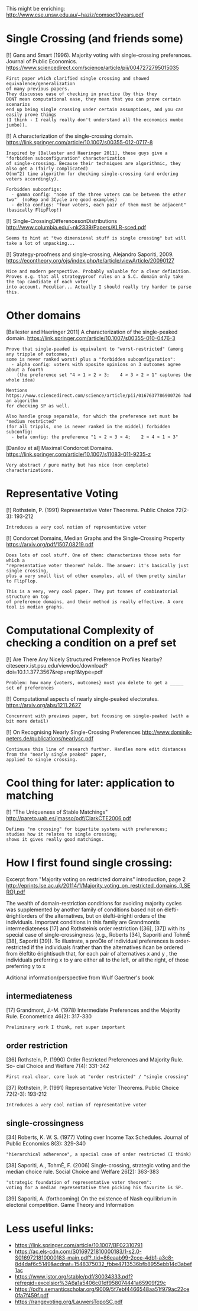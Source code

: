 This might be enriching:
http://www.cse.unsw.edu.au/~haziz/comsoc10years.pdf
  
Single Crossing (and friends some)
====
[!] Gans and Smart (1996). Majority voting with single-crossing preferences.
Journal of Public Economics. https://www.sciencedirect.com/science/article/pii/0047272795015035
    
    First paper which clarified single crossing and showed equivalence/generalization
    of many previous papers.
    They discusses ease of checking in practice (by this they 
    DONT mean computational ease, they mean that you can prove certain scenarios 
    end up being single crossing under certain assumptions, and you can easily prove things
    (I think - I really really don't understand all the economics mumbo jumbo)).

[!] A characterization of the single-crossing domain. https://link.springer.com/article/10.1007/s00355-012-0717-8

    Inspired by [Ballester and Haeringer 2011], these guys give a "forbidden subconfiguration" characterization
    of single-crossing. Because their techniques are algorithmic, they also get a (fairly complicated)
    O(nm^2) time algorithm for checking single-crossing (and ordering voters accordingly).
    
    Forbidden subconfigs: 
      - gamma config: "none of the three voters can be between the other two"  (noRep and 3Cycle are good examples)
      - delta configs: "four voters, each pair of them must be adjacent" (basically FlipFlop!)

[!] Single-CrossingDifferencesonDistributions http://www.columbia.edu/~nk2339/Papers/KLR-sced.pdf

    Seems to hint at "two dimensional stuff is single crossing" but will take a lot of unpacking...

[!] Strategy-proofness and single-crossing, Alejandro Saporiti, 2009.
  https://econtheory.org/ojs/index.php/te/article/viewArticle/20090127 

    Nice and modern perspective. Probably valuable for a clear definition. 
    Proves e.g. that all strategyproof rules on a S.C. domain only take the top candidate of each voter
    into account. Peculiar... Actually I should really try harder to parse this.

Other domains
====
[Ballester and Haeringer 2011] 
A characterization of the single-peaked domain. https://link.springer.com/article/10.1007/s00355-010-0476-3

    Prove that single-peaded is equivalent to "worst-restricted" (among any tripple of outcomes, 
    some is never ranked worst) plus a "forbidden subconfiguration":
      - alpha config: voters with oposite opinions on 3 outcomes agree about a fourth
        (the preference set "4 > 1 > 2 > 3;    4 > 3 > 2 > 1" captures the whole idea)
    
    Mentions https://www.sciencedirect.com/science/article/pii/0167637786900726 had an algorithm 
    for checking SP as well.
    
    Also handle group separable, for which the preference set must be "medium restricted"
    (for all trippls, one is never ranked in the middel) forbidden subconfig:
      - beta config: the preference "1 > 2 > 3 > 4;    2 > 4 > 1 > 3"

[Danilov et al] Maximal Condorcet Domains. https://link.springer.com/article/10.1007/s11083-011-9235-z

    Very abstract / pure mathy but has nice (non complete) characterizations.

Representative Voting
====
[!] Rothstein, P. (1991) Representative Voter Theorems.
Public Choice 72(2-3): 193-212

    Introduces a very cool notion of representative voter

    
[!] Condorcet Domains, Median Graphs and the Single-Crossing Property
https://arxiv.org/pdf/1507.08219.pdf

    Does lots of cool stuff. One of them: characterizes those sets for which a
    "representative voter theorem" holds. The answer: it's basically just single crossing,
    plus a very small list of other examples, all of them pretty similar to FlipFlop.
    
    This is a very, very cool paper. They put tonnes of combinatorial structure on top
    of preference domains, and their method is really effective. A core tool is median graphs.
    

Computational Complexity of checking a condition on a pref set
====

[!] Are There Any Nicely Structured Preference Profiles Nearby? 
citeseerx.ist.psu.edu/viewdoc/download?doi=10.1.1.377.3567&rep=rep1&type=pdf

    Problem: how many {voters, outcomes} must you delete to get a _____ set of preferences

[!] Computational aspects of nearly single-peaked electorates. https://arxiv.org/abs/1211.2627

    Concurrent with previous paper, but focusing on single-peaked (with a bit more detail)

[!] On Recognising Nearly Single-Crossing Preferences http://www.dominik-peters.de/publications/nearlysc.pdf

    Continues this line of research further. Handles more edit distances from the "nearly single peaked" paper,
    applied to single crossing.

Cool thing for later: application to matching
====

[!] "The Uniqueness of Stable Matchings" http://pareto.uab.es/jmasso/pdf/ClarkCTE2006.pdf

    Defines "no crossing" for bipartite systems with preferences;
    studies how it relates to single crossing;
    shows it gives really good matchings.

How I first found single crossing:
=====
Excerpt from "Majority voting on restricted domains" introduction, page 2
http://eprints.lse.ac.uk/20114/1/Majority_voting_on_restricted_domains_(LSERO).pdf

The wealth of domain-restriction conditions for avoiding majority cycles was
supplemented by another family of conditions based not on ëleftí-ërightíorders
of the alternatives, but on ëleftí-ërightí orders of the individuals.  Important
conditions in this family are Grandmontís intermediateness [17] and Rothsteinís
order restriction ([36], [37]) with its special case of single-crossingness
(e.g., Roberts [34], Saporiti and TohmÈ [38], Saporiti [39]). To illustrate, a proÖle
of individual preferences is order-restricted if the individuals ñrather than the
alternatives ñcan be ordered from ëleftíto ërightísuch that, for each pair of
alternatives x and y , the individuals preferring x to y are either all to the left,
or all the right, of those preferring y to x

Aditional information/perspective from Wulf Gaertner's book

## intermediateness

[17] Grandmont, J.-M. (1978) Intermediate Preferences and the Majority Rule.
Econometrica 46(2): 317-330

    Preliminary work I think, not super important

## order restriction

[36] Rothstein, P. (1990) Order Restricted Preferences and Majority Rule.
So- cial Choice and Welfare 7(4): 331-342
    
    First real clear, core look at "order restricted" / "single crossing"

[37] Rothstein, P. (1991) Representative Voter Theorems.
Public Choice 72(2-3): 193-212

    Introduces a very cool notion of representative voter

## single-crossingness 

[34] Roberts, K. W. S. (1977) Voting over Income Tax Schedules.
Journal of Public Economics 8(3): 329-340

    "hierarchical adherence", a special case of order restricted (I think)

[38] Saporiti, A., TohmÈ, F. (2006) Single-crossing, strategic voting and the
median choice rule.  Social Choice and Welfare 26(2): 363-383

    "strategic foundation of representative voter theorem":
    voting for a median representative then picking his favorite is SP.

[39] Saporiti, A. (forthcoming) On the existence of Nash equilibrium in
electoral competition. Game Theory and Information



Less useful links:
====
* https://link.springer.com/article/10.1007/BF02310791
* https://ac.els-cdn.com/S0169721810000183/1-s2.0-S0169721810000183-main.pdf?_tid=86eaab99-2cce-4db1-a3c8-8d4daf6c5149&acdnat=1548375032_fbbe4713536bfb8955ebb14d3abef1ac
* https://www.jstor.org/stable/pdf/30034333.pdf?refreqid=excelsior%3A6a1a5406c01df958074441a65909f29c
* https://pdfs.semanticscholar.org/9009/5f7ebf4466548aa51f979ac22ce0fa7f459f.pdf
* https://rangevoting.org/LauwersTopoSC.pdf
